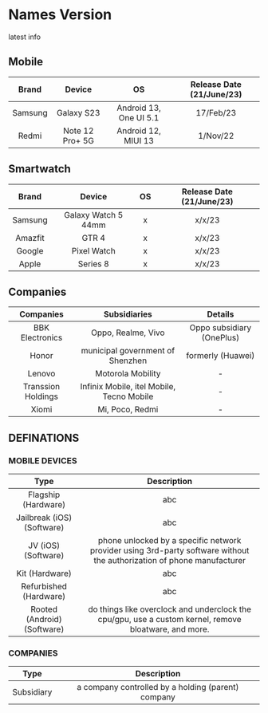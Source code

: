 # Names Version
latest info

## Mobile
| Brand| Device| OS| Release Date (21/June/23)|
| :---: | :---: | :---: |:---: |
|Samsung|Galaxy S23|Android 13, One UI 5.1|17/Feb/23|
|Redmi|Note 12 Pro+ 5G|Android 12, MIUI 13|1/Nov/22|

## Smartwatch
| Brand| Device| OS| Release Date (21/June/23)|
| :---: | :---: | :---: |:---: |
|Samsung| Galaxy Watch 5 44mm|x|x/x/23|
|Amazfit| GTR 4|x|x/x/23|
|Google| Pixel Watch|x|x/x/23|
|Apple| Series 8|x|x/x/23|

## Companies
| Companies| Subsidiaries|Details|
| :---: | :---: |:---: |
|BBK Electronics| Oppo, Realme, Vivo| Oppo subsidiary (OnePlus)|
|Honor|municipal government of Shenzhen|formerly (Huawei)|
|Lenovo|Motorola Mobility|-|
|Transsion Holdings|Infinix Mobile, itel Mobile, Tecno Mobile|-|
|Xiomi|Mi, Poco, Redmi|-|

## DEFINATIONS

### MOBILE DEVICES
| Type| Description|
| :---: | :---: |
|Flagship (Hardware)|abc|
|Jailbreak (iOS)(Software)|abc|
|JV (iOS)(Software)|phone unlocked by a specific network provider using 3rd-party software without the authorization of phone manufacturer|
|Kit (Hardware)|abc|
|Refurbished (Hardware)|abc|
|Rooted (Android)(Software)|do things like overclock and underclock the cpu/gpu, use a custom kernel, remove bloatware, and more.|

### COMPANIES
| Type| Description|
| :---: | :---: |
|Subsidiary|a company controlled by a holding (parent) company|
